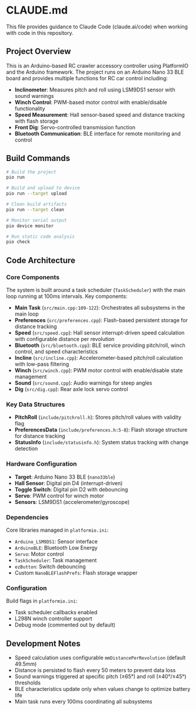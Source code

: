 # CLAUDE.md

This file provides guidance to Claude Code (claude.ai/code) when working with code in this repository.

## Project Overview

This is an Arduino-based RC crawler accessory controller using PlatformIO and the Arduino framework. The project runs on an Arduino Nano 33 BLE board and provides multiple functions for RC car control including:

- **Inclinometer**: Measures pitch and roll using LSM9DS1 sensor with sound warnings
- **Winch Control**: PWM-based motor control with enable/disable functionality  
- **Speed Measurement**: Hall sensor-based speed and distance tracking with flash storage
- **Front Dig**: Servo-controlled transmission function
- **Bluetooth Communication**: BLE interface for remote monitoring and control

## Build Commands

```bash
# Build the project
pio run

# Build and upload to device
pio run --target upload

# Clean build artifacts
pio run --target clean

# Monitor serial output
pio device monitor

# Run static code analysis
pio check
```

## Code Architecture

### Core Components

The system is built around a task scheduler (`TaskScheduler`) with the main loop running at 100ms intervals. Key components:

- **Main Task** (`src/main.cpp:109-122`): Orchestrates all subsystems in the main loop
- **Preferences** (`src/preferences.cpp`): Flash-based persistent storage for distance tracking
- **Speed** (`src/speed.cpp`): Hall sensor interrupt-driven speed calculation with configurable distance per revolution
- **Bluetooth** (`src/bluetooth.cpp`): BLE service providing pitch/roll, winch control, and speed characteristics
- **Incline** (`src/incline.cpp`): Accelerometer-based pitch/roll calculation with low-pass filtering
- **Winch** (`src/winch.cpp`): PWM motor control with enable/disable state management
- **Sound** (`src/sound.cpp`): Audio warnings for steep angles
- **Dig** (`src/dig.cpp`): Rear axle lock servo control

### Key Data Structures

- **PitchRoll** (`include/pitchroll.h`): Stores pitch/roll values with validity flag
- **PreferencesData** (`include/preferences.h:5-8`): Flash storage structure for distance tracking
- **StatusInfo** (`include/statusinfo.h`): System status tracking with change detection

### Hardware Configuration

- **Target**: Arduino Nano 33 BLE (`nano33ble`)
- **Hall Sensor**: Digital pin D4 (interrupt-driven)
- **Toggle Switch**: Digital pin D2 with debouncing
- **Servo**: PWM control for winch motor
- **Sensors**: LSM9DS1 (accelerometer/gyroscope)

### Dependencies

Core libraries managed in `platformio.ini`:
- `Arduino_LSM9DS1`: Sensor interface
- `ArduinoBLE`: Bluetooth Low Energy
- `Servo`: Motor control
- `TaskScheduler`: Task management
- `ezButton`: Switch debouncing
- Custom `NanoBLEFlashPrefs`: Flash storage wrapper

### Configuration

Build flags in `platformio.ini`:
- Task scheduler callbacks enabled
- L298N winch controller support
- Debug mode (commented out by default)

## Development Notes

- Speed calculation uses configurable `mmDistancePerRevolution` (default 49.5mm)
- Distance is persisted to flash every 50 meters to prevent data loss
- Sound warnings triggered at specific pitch (±65°) and roll (±40°/±45°) thresholds
- BLE characteristics update only when values change to optimize battery life
- Main task runs every 100ms coordinating all subsystems